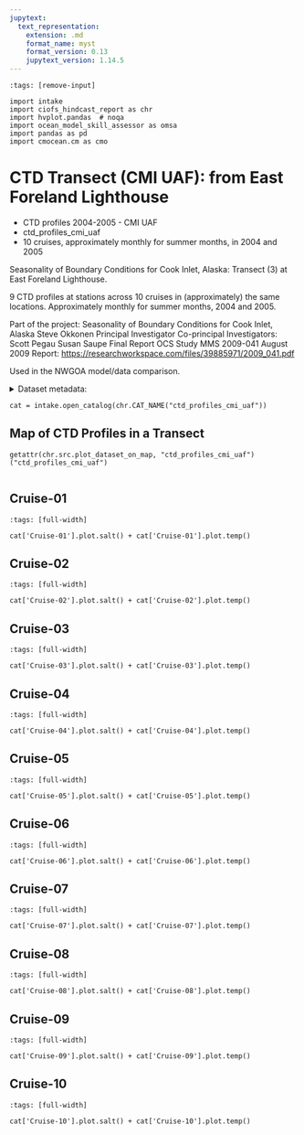 ```yaml
---
jupytext:
  text_representation:
    extension: .md
    format_name: myst
    format_version: 0.13
    jupytext_version: 1.14.5
---
```


```{code-cell}
:tags: [remove-input]

import intake
import ciofs_hindcast_report as chr
import hvplot.pandas  # noqa
import ocean_model_skill_assessor as omsa
import pandas as pd
import cmocean.cm as cmo
```

# CTD Transect (CMI UAF): from East Foreland Lighthouse

* CTD profiles 2004-2005 - CMI UAF
* ctd_profiles_cmi_uaf
* 10 cruises, approximately monthly for summer months, in 2004 and 2005

Seasonality of Boundary Conditions for Cook Inlet, Alaska: Transect (3) at East Foreland Lighthouse.

9 CTD profiles at stations across 10 cruises in (approximately) the same locations. Approximately monthly for summer months, 2004 and 2005.

Part of the project:
Seasonality of Boundary Conditions for Cook Inlet, Alaska
Steve Okkonen Principal Investigator
Co-principal Investigators: Scott Pegau Susan Saupe
Final Report
OCS Study MMS 2009-041
August 2009
Report: https://researchworkspace.com/files/39885971/2009_041.pdf


Used in the NWGOA model/data comparison.

<details><summary>Dataset metadata:</summary>

|    | Dataset   | featuretype       |   maxLatitude |   maxLongitude | maxTime             |   minLatitude |   minLongitude | minTime             | urlpath                                                            |
|---:|:----------|:------------------|--------------:|---------------:|:--------------------|--------------:|---------------:|:--------------------|:-------------------------------------------------------------------|
|  0 | Cruise-01 | trajectoryProfile |        60.717 |       -151.418 | 2004-05-21 10:34:00 |        60.716 |       -151.683 | 2004-05-21 09:23:00 | https://researchworkspace.com/files/39886038/all_forelands_ctd.txt |
|  1 | Cruise-02 | trajectoryProfile |        60.717 |       -151.417 | 2004-06-24 09:08:00 |        60.716 |       -151.683 | 2004-06-24 07:07:00 | https://researchworkspace.com/files/39886038/all_forelands_ctd.txt |
|  2 | Cruise-03 | trajectoryProfile |        60.718 |       -151.417 | 2004-08-08 09:20:00 |        60.716 |       -151.683 | 2004-08-08 07:55:00 | https://researchworkspace.com/files/39886038/all_forelands_ctd.txt |
|  3 | Cruise-04 | trajectoryProfile |        60.718 |       -151.417 | 2004-09-17 08:25:00 |        60.715 |       -151.684 | 2004-09-17 07:00:00 | https://researchworkspace.com/files/39886038/all_forelands_ctd.txt |
|  4 | Cruise-05 | trajectoryProfile |        60.717 |       -151.417 | 2004-10-09 14:37:00 |        60.713 |       -151.683 | 2004-10-09 13:21:00 | https://researchworkspace.com/files/39886038/all_forelands_ctd.txt |
|  5 | Cruise-06 | trajectoryProfile |        60.72  |       -151.45  | 2005-03-30 12:49:00 |        60.72  |       -151.65  | 2005-03-30 11:22:00 | https://researchworkspace.com/files/39886038/all_forelands_ctd.txt |
|  6 | Cruise-07 | trajectoryProfile |        60.717 |       -151.417 | 2005-05-02 12:32:00 |        60.715 |       -151.683 | 2005-05-02 11:13:00 | https://researchworkspace.com/files/39886038/all_forelands_ctd.txt |
|  7 | Cruise-08 | trajectoryProfile |        60.717 |       -151.417 | 2005-06-01 13:23:00 |        60.715 |       -151.683 | 2005-06-01 12:03:00 | https://researchworkspace.com/files/39886038/all_forelands_ctd.txt |
|  8 | Cruise-09 | trajectoryProfile |        60.717 |       -151.417 | 2005-08-26 11:08:00 |        60.715 |       -151.683 | 2005-08-26 09:35:00 | https://researchworkspace.com/files/39886038/all_forelands_ctd.txt |
|  9 | Cruise-10 | trajectoryProfile |        60.717 |       -151.417 | 2005-10-03 18:50:00 |        60.716 |       -151.684 | 2005-10-03 17:39:00 | https://researchworkspace.com/files/39886038/all_forelands_ctd.txt |

</details>



```{code-cell}
cat = intake.open_catalog(chr.CAT_NAME("ctd_profiles_cmi_uaf"))
```

## Map of CTD Profiles in a Transect
    

```{code-cell}
getattr(chr.src.plot_dataset_on_map, "ctd_profiles_cmi_uaf")("ctd_profiles_cmi_uaf")
    
```

## Cruise-01
        

```{code-cell}
:tags: [full-width]

cat['Cruise-01'].plot.salt() + cat['Cruise-01'].plot.temp()
```

## Cruise-02
        

```{code-cell}
:tags: [full-width]

cat['Cruise-02'].plot.salt() + cat['Cruise-02'].plot.temp()
```

## Cruise-03
        

```{code-cell}
:tags: [full-width]

cat['Cruise-03'].plot.salt() + cat['Cruise-03'].plot.temp()
```

## Cruise-04
        

```{code-cell}
:tags: [full-width]

cat['Cruise-04'].plot.salt() + cat['Cruise-04'].plot.temp()
```

## Cruise-05
        

```{code-cell}
:tags: [full-width]

cat['Cruise-05'].plot.salt() + cat['Cruise-05'].plot.temp()
```

## Cruise-06
        

```{code-cell}
:tags: [full-width]

cat['Cruise-06'].plot.salt() + cat['Cruise-06'].plot.temp()
```

## Cruise-07
        

```{code-cell}
:tags: [full-width]

cat['Cruise-07'].plot.salt() + cat['Cruise-07'].plot.temp()
```

## Cruise-08
        

```{code-cell}
:tags: [full-width]

cat['Cruise-08'].plot.salt() + cat['Cruise-08'].plot.temp()
```

## Cruise-09
        

```{code-cell}
:tags: [full-width]

cat['Cruise-09'].plot.salt() + cat['Cruise-09'].plot.temp()
```

## Cruise-10
        

```{code-cell}
:tags: [full-width]

cat['Cruise-10'].plot.salt() + cat['Cruise-10'].plot.temp()
```
